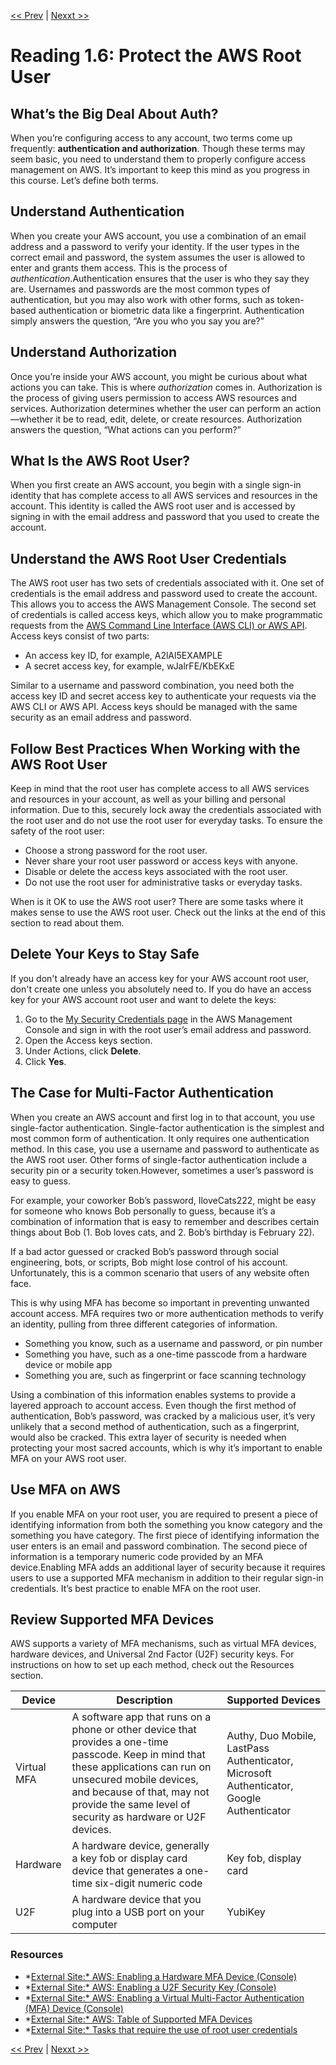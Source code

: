 [<< Prev](./Reading%201%205%20Security%20and%20the%20AWS%20Shared%20Responsibility%20Model.md)
|
[Nexxt >>](./Exercise%201%3A%20Billing%20Threshold%20on%20AWS.md)

# Reading 1.6: Protect the AWS Root User

## **What’s the Big Deal About Auth?**

When you’re configuring access to any account, two terms come up frequently: **authentication and authorization**. Though these terms may seem basic, you need to understand them to properly configure access management on AWS. It’s important to keep this mind as you progress in this course. Let’s define both terms.

## **Understand Authentication**

When you create your AWS account, you use a combination of an email address and a password to verify your identity. If the user types in the correct email and password, the system assumes the user is allowed to enter and grants them access. This is the process of *authentication*.Authentication ensures that the user is who they say they are. Usernames and passwords are the most common types of authentication, but you may also work with other forms, such as token-based authentication or biometric data like a fingerprint. Authentication simply answers the question, “Are you who you say you are?”

## **Understand Authorization**

Once you’re inside your AWS account, you might be curious about what actions you can take. This is where *authorization* comes in. Authorization is the process of giving users permission to access AWS resources and services. Authorization determines whether the user can perform an action—whether it be to read, edit, delete, or create resources. Authorization answers the question, “What actions can you perform?”

## **What Is the AWS Root User?**

When you first create an AWS account, you begin with a single sign-in identity that has complete access to all AWS services and resources in the account. This identity is called the AWS root user and is accessed by signing in with the email address and password that you used to create the account.

## **Understand the AWS Root User Credentials**

The AWS root user has two sets of credentials associated with it. One set of credentials is the email address and password used to create the account. This allows you to access the AWS Management Console. The second set of credentials is called access keys, which allow you to make programmatic requests from the [AWS Command Line Interface (AWS CLI) or AWS API](https://trailhead.salesforce.com/content/learn/modules/aws-cloud-technical-professionals).  Access keys consist of two parts:

- An access key ID, for example, A2lAl5EXAMPLE
- A secret access key, for example, wJalrFE/KbEKxE

Similar to a username and password combination, you need both the access key ID and secret access key to authenticate your requests via the AWS CLI or AWS API. Access keys should be managed with the same security as an email address and password.

## **Follow Best Practices When Working with the AWS Root User**

Keep in mind that the root user has complete access to all AWS services and resources in your account, as well as your billing and personal information. Due to this, securely lock away the credentials associated with the root user and do not use the root user for everyday tasks.  To ensure the safety of the root user:

- Choose a strong password for the root user.
- Never share your root user password or access keys with anyone.
- Disable or delete the access keys associated with the root user.
- Do not use the root user for administrative tasks or everyday tasks.

When is it OK to use the AWS root user? There are some tasks where it makes sense to use the AWS root user. Check out the links at the end of this section to read about them.

## **Delete Your Keys to Stay Safe**

If you don't already have an access key for your AWS account root user, don't create one unless you absolutely need to. If you do have an access key for your AWS account root user and want to delete the keys:

1. Go to the  [My Security Credentials page](https://console.aws.amazon.com/iam/home?#security_credential) in the AWS Management Console and sign in with the root user’s email address and password.
2. Open the Access keys section.
3. Under Actions, click **Delete**.
4. Click **Yes**.

## **The Case for Multi-Factor Authentication**

When you create an AWS account and first log in to that account, you use single-factor authentication. Single-factor authentication is the simplest and most common form of authentication. It only requires one authentication method. In this case, you use a username and password to authenticate as the AWS root user. Other forms of single-factor authentication include a security pin or a security token.However, sometimes a user’s password is easy to guess.

For example, your coworker Bob’s password, IloveCats222, might be easy for someone who knows Bob personally to guess, because it’s a combination of information that is easy to remember and describes certain things about Bob (1. Bob loves cats, and 2. Bob’s birthday is February 22).

If a bad actor guessed or cracked Bob’s password through social engineering, bots, or scripts, Bob might lose control of his account. Unfortunately, this is a common scenario that users of any website often face.

This is why using MFA has become so important in preventing unwanted account access. MFA requires two or more authentication methods to verify an identity, pulling from three different categories of information.

- Something you know, such as a username and password, or pin number
- Something you have, such as a one-time passcode from a hardware device or mobile app
- Something you are, such as fingerprint or face scanning technology

Using a combination of this information enables systems to provide a layered approach to account access. Even though the first method of authentication, Bob’s password, was cracked by a malicious user, it’s very unlikely that a second method of authentication, such as a fingerprint, would also be cracked. This extra layer of security is needed when protecting your most sacred accounts, which is why it’s important to enable MFA on your AWS root user.

## **Use MFA on AWS**

If you enable MFA on your root user, you are required to present a piece of identifying information from both the something you know category and the something you have category. The first piece of identifying information the user enters is an email and password combination. The second piece of information is a temporary numeric code provided by an MFA device.Enabling MFA adds an additional layer of security because it requires users to use a supported MFA mechanism in addition to their regular sign-in credentials. It’s best practice to enable MFA on the root user.

## **Review Supported MFA Devices**

AWS supports a variety of MFA mechanisms, such as virtual MFA devices, hardware devices, and Universal 2nd Factor (U2F) security keys. For instructions on how to set up each method, check out the Resources section.

| Device | Description | Supported Devices |
| --- | --- | --- |
| Virtual MFA | A software app that runs on a phone or other device that provides a one-time passcode. Keep in mind that these applications can run on unsecured mobile devices, and because of that, may not provide the same level of security as hardware or U2F devices. | Authy, Duo Mobile, LastPass Authenticator, Microsoft Authenticator, Google Authenticator |
| Hardware | A hardware device, generally a key fob or display card device that generates a one-time six-digit numeric code | Key fob, display card |
| U2F | A hardware device that you plug into a USB port on your computer | YubiKey |

### **Resources**

- *[External Site:* AWS: Enabling a Hardware MFA Device (Console)](https://docs.aws.amazon.com/IAM/latest/UserGuide/id_credentials_mfa_enable_physical.html)
- *[External Site:* AWS: Enabling a U2F Security Key (Console)](https://docs.aws.amazon.com/IAM/latest/UserGuide/id_credentials_mfa_enable_u2f.html)
- *[External Site:* AWS: Enabling a Virtual Multi-Factor Authentication (MFA) Device (Console)](https://docs.aws.amazon.com/IAM/latest/UserGuide/id_credentials_mfa_enable_virtual.html)
- *[External Site:* AWS: Table of Supported MFA Devices](https://aws.amazon.com/iam/features/mfa/)
- *[External Site:* Tasks that require the use of root user credentials](https://docs.aws.amazon.com/general/latest/gr/root-vs-iam.html#aws_tasks-that-require-root)

[<< Prev](./Reading%201%205%20Security%20and%20the%20AWS%20Shared%20Responsibility%20Model.md)
|
[Nexxt >>](./Exercise%201%3A%20Billing%20Threshold%20on%20AWS.md)

